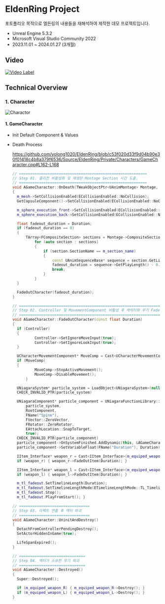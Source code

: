 EldenRing Project
===============================
포토폴리오 목적으로 엘든링의 내용들을 재해석하여 제작한 데모 프로젝트입니다. 

* Unreal Engine 5.3.2
* Microsoft Visual Studio Community 2022
* 2023.11.01 ~ 2024.01.27 (3개월)

Video
----------
[![Video Label](http://img.youtube.com/vi/ZO0a9uATi-o/0.jpg)](https://youtu.be/ZO0a9uATi-o)

Technical Overview
------------------

### 1. Character
![Charactor](https://github.com/yolong1020/EldenRing/assets/87303898/63739cc3-0bff-4242-9309-f3c2f8cea049)
#### 1. GameCharacter
* Init Default Component & Values
* Death Process

  https://github.com/yolong1020/EldenRing/blob/c53f020d33f9d04b90e30f01418c4b8a379f6536/Source/EldenRing/Private/Characters/GameCharacter.cpp#L162-L168

  ```C++
  // ==========================================================
  // Step 01. 콜리전 비활성화 및 재생된 Montage Section 시간 도출.
  // ==========================================================
  void AGameCharacter::OnDeath(TWeakObjectPtr<UAnimMontage> Montage, const float& Duration)
  {
  	m_mesh->SetCollisionEnabled(ECollisionEnabled::NoCollision);
  	GetCapsuleComponent()->SetCollisionEnabled(ECollisionEnabled::NoCollision);

  	m_sphere_execution_front->SetCollisionEnabled(ECollisionEnabled::NoCollision);
  	m_sphere_execution_back->SetCollisionEnabled(ECollisionEnabled::NoCollision);

  	float fadeout_duration = Duration;
  	if (fadeout_duration == 0)
  	{
  		TArray<FCompositeSection> sections = Montage->CompositeSections;
			for (auto section : sections)
			{
				if (section.SectionName == m_section_name)
				{
					const UAnimSequenceBase* sequence = section.GetLinkedSequence();
					fadeout_duration = sequence->GetPlayLength() - 0.2f;
					break;
				}
			}
  	}

  	FadeOutCharacter(fadeout_duration);
  }

  // =============================================================================
  // Step 02. Controller 및 MovementComponent 비활성 후 캐릭터와 무기 Fade Out 진행.
  // =============================================================================
  void AGameCharacter::FadeOutCharacter(const float Duration)
  {
  	if (Controller)
  	{
			Controller->SetIgnoreMoveInput(true);
			Controller->SetIgnoreLookInput(true);
  	}

  	UCharacterMovementComponent* MoveComp = Cast<UCharacterMovementComponent>(GetMovementComponent());
  	if (MoveComp)
  	{
			MoveComp->StopActiveMovement();
			MoveComp->DisableMovement();
 		}

  	UNiagaraSystem* particle_system = LoadObject<UNiagaraSystem>(nullptr, TEXT("/Script/Niagara.NiagaraSystem'/Game/Effects/Niagara/NS_FadeOut.NS_FadeOut'"));
  	CHECK_INVALID_PTR(particle_system)

  	UNiagaraComponent* particle_component = UNiagaraFunctionLibrary::SpawnSystemAttached(
		particle_system,
		RootComponent,
		FName("Spine"),
		FVector::ZeroVector,
		FRotator::ZeroRotator,
		EAttachLocation::SnapToTarget,
		true);
  	CHECK_INVALID_PTR(particle_component)
  	particle_component->OnSystemFinished.AddDynamic(this, &AGameCharacter::FinishFadeOut);
  	particle_component->SetVariableFloat(FName("Duration"), Duration);

  	IItem_Interface* weapon_r = Cast<IItem_Interface>(m_equiped_weapon_R);
  	if (weapon_r) { weapon_r->FadeOutItem(Duration); }

  	IItem_Interface* weapon_l = Cast<IItem_Interface>(m_equiped_weapon_L);
  	if (weapon_l) { weapon_l->FadeOutItem(Duration); }

  	m_tl_fadeout.SetTimelineLength(Duration);
  	m_tl_fadeout.SetTimelineLengthMode(ETimelineLengthMode::TL_TimelineLength);
  	m_tl_fadeout.Stop();
  	m_tl_fadeout.PlayFromStart(); }

  // ================================
  // Step 03. 이펙트 연출 후 엑터 파괴
  // ================================
  void AGameCharacter::UninitAndDestroy()
  {
  	DetachFromControllerPendingDestroy();
  	SetActorHiddenInGame(true);

  	LifeSpanExpired();
  }

  // ==============================
  // Step 04. 엑터가 소유한 무기 파괴
  // ==============================
  void AGameCharacter::Destroyed()
  {
  	Super::Destroyed();

  	if (m_equiped_weapon_R) { m_equiped_weapon_R->Destroy(); }
  	if (m_equiped_weapon_L) { m_equiped_weapon_L->Destroy(); }
  }
  ```
